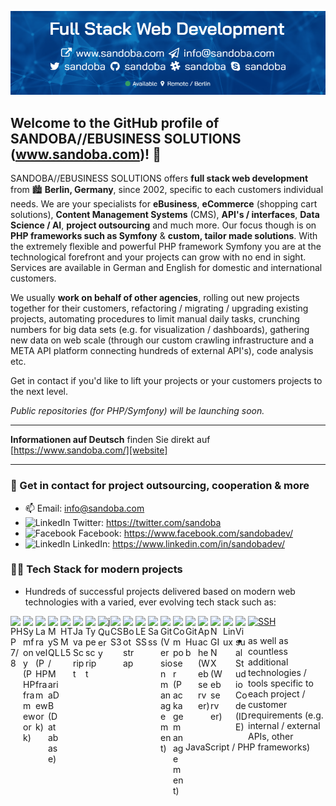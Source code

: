 [![background](https://raw.githubusercontent.com/sandoba/sandoba/main/images/cover.png)][website]

## Welcome to the GitHub profile of SANDOBA//EBUSINESS SOLUTIONS (www.sandoba.com)! 👋

SANDOBA//EBUSINESS SOLUTIONS offers **full stack web development** from 🏙 **Berlin, Germany**, since 2002, specific to each customers individual needs.
We are your specialists for **eBusiness**, **eCommerce** (shopping cart solutions), **Content Management Systems** (CMS), **API's / interfaces**, **Data Science / AI**, **project outsourcing** and much more. Our focus though is on **PHP frameworks such as Symfony** & **custom, tailor made solutions**. With the extremely flexible and powerful PHP framework Symfony you are at the technological forefront and your projects can grow with no end in sight. Services are available in German and English for domestic and international customers.

We usually **work on behalf of other agencies**, rolling out new projects together for their customers, refactoring / migrating / upgrading existing projects, automating procedures to limit manual daily tasks, crunching numbers for big data sets (e.g. for visualization / dashboards), gathering new data on web scale (through our custom crawling infrastructure and a META API platform connecting hundreds of external API's), code analysis etc.

Get in contact if you'd like to lift your projects or your customers projects to the next level.

*Public repositories (for PHP/Symfony) will be launching soon.*

---

**Informationen auf Deutsch** finden Sie direkt auf [https://www.sandoba.com/][website]

---

### 🤝 Get in contact for project outsourcing, cooperation & more

- 📫 Email: info@sandoba.com
- <img src="https://cdn.jsdelivr.net/gh/devicons/devicon/icons/twitter/twitter-original.svg" alt="LinkedIn" width="20"> Twitter: https://twitter.com/sandoba
- <img src="https://cdn.jsdelivr.net/gh/devicons/devicon/icons/facebook/facebook-original.svg" alt="Facebook" width="20"> Facebook: https://www.facebook.com/sandobadev/
- <img src="https://cdn.jsdelivr.net/gh/devicons/devicon/icons/linkedin/linkedin-original.svg" alt="LinkedIn" width="20"> LinkedIn: https://www.linkedin.com/in/sandobadev/

### 👨‍💻 Tech Stack for modern projects

- Hundreds of successful projects delivered based on modern web technologies with a varied, ever evolving tech stack such as:

[<img src="https://cdn.jsdelivr.net/gh/devicons/devicon/icons/php/php-original.svg" alt="PHP 7/8" width="20" align="left">][website]
[<img src="https://cdn.jsdelivr.net/gh/devicons/devicon/icons/symfony/symfony-original.svg" alt="Symfony (PHP framework)" width="20" align="left">][website]
[<img src="https://cdn.jsdelivr.net/gh/devicons/devicon/icons/laravel/laravel-plain.svg" alt="Laravel (PHP framework)" width="20" align="left">][website]
[<img src="https://cdn.jsdelivr.net/gh/devicons/devicon/icons/mysql/mysql-original.svg" alt="MySQL / MariaDB (Database)" width="20" align="left">][website]
[<img src="https://cdn.jsdelivr.net/gh/devicons/devicon/icons/html5/html5-original.svg" alt="HTML5" width="20" align="left">][website]
[<img src="https://cdn.jsdelivr.net/gh/devicons/devicon/icons/javascript/javascript-original.svg" alt="JavaScript" width="20" align="left">][website]
[<img src="https://cdn.jsdelivr.net/gh/devicons/devicon/icons/typescript/typescript-original.svg" alt="Typescript" width="20" align="left">][website]
[<img src="https://cdn.jsdelivr.net/gh/devicons/devicon/icons/jquery/jquery-original.svg" alt="jQuery" width="20" align="left">][website]
[<img src="https://cdn.jsdelivr.net/gh/devicons/devicon/icons/css3/css3-original.svg" alt="CSS3" width="20" align="left">][website]
[<img src="https://cdn.jsdelivr.net/gh/devicons/devicon/icons/bootstrap/bootstrap-original.svg" alt="Bootstrap" width="20" align="left">][website]
[<img src="https://cdn.jsdelivr.net/gh/devicons/devicon/icons/less/less-plain-wordmark.svg" alt="LESS" width="20" align="left">][website]
[<img src="https://cdn.jsdelivr.net/gh/devicons/devicon/icons/sass/sass-original.svg" alt="Sass" width="20" align="left">][website]
[<img src="https://cdn.jsdelivr.net/gh/devicons/devicon/icons/git/git-original.svg" alt="Git (Version management)" width="20" align="left">][website]
[<img src="https://cdn.jsdelivr.net/gh/devicons/devicon/icons/composer/composer-original.svg" alt="Composer (Package management)" width="20" align="left">][website]
[<img src="https://cdn.jsdelivr.net/gh/devicons/devicon/icons/github/github-original.svg" alt="GitHub" width="20" align="left">][website]
[<img src="https://cdn.jsdelivr.net/gh/devicons/devicon/icons/apache/apache-original.svg" alt="Apache (Web server)" width="20" align="left">][website]
[<img src="https://cdn.jsdelivr.net/gh/devicons/devicon/icons/nginx/nginx-original.svg" alt="NGINX (Web server)" width="20" align="left">][website]
[<img src="https://cdn.jsdelivr.net/gh/devicons/devicon/icons/linux/linux-original.svg" alt="Linux" width="20" align="left">][website]
[<img src="https://cdn.jsdelivr.net/gh/devicons/devicon/icons/vscode/vscode-original.svg" alt="Visual Studio Code (IDE)" width="20" align="left">][website]
[<img src="https://cdn.jsdelivr.net/gh/devicons/devicon/icons/ssh/ssh-original.svg" alt="SSH" width="20">][website]

- as well as countless additional technologies / tools specific to each project / customer requirements (e.g. internal / external APIs, other JavaScript / PHP frameworks)

[website]: https://www.sandoba.com/
